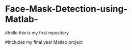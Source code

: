 # Face-Mask-Detection-using-Matlab-

#hello this is my first repository 

#Includes my final year Matlab project
